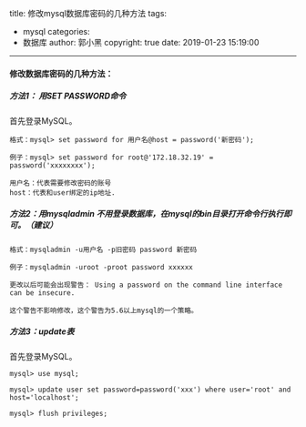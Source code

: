 title: 修改mysql数据库密码的几种方法
tags:
  - mysql
categories:
  - 数据库
author: 郭小黑
copyright: true
date: 2019-01-23 15:19:00
---


####  修改数据库密码的几种方法：




##### 方法1： 用SET PASSWORD命令   

首先登录MySQL。  

    格式：mysql> set password for 用户名@host = password('新密码');  

    例子：mysql> set password for root@'172.18.32.19' = password('xxxxxxxx'); 
    
    用户名：代表需要修改密码的账号
    host：代表和user绑定的ip地址.
	
<!--more-->
    
    
##### 方法2：用mysqladmin   不用登录数据库，在mysql的bin目录打开命令行执行即可。（建议）

    格式：mysqladmin -u用户名 -p旧密码 password 新密码  
    
    例子：mysqladmin -uroot -proot password xxxxxx  
    
    更改以后可能会出现警告： Using a password on the command line interface can be insecure.
    
    这个警告不影响修改，这个警告为5.6以上mysql的一个策略。

##### 方法3：update表 

 首先登录MySQL。  

    mysql> use mysql;  
    
    mysql> update user set password=password('xxx') where user='root' and host='localhost';  
    
    mysql> flush privileges;  
